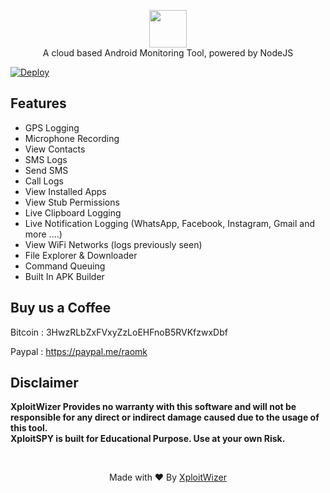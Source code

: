 <p align="center">
<img src="https://github.com/XploitWizer/XploitSPY/blob/herooku/assets/webpublic/logo.png" height="60"><br>
A cloud based Android Monitoring Tool, powered by NodeJS
</p>

<a href="https://heroku.com/deploy?template=https://github.com/XploitWizer/XploitSPY/tree/herooku">
  <img src="https://www.herokucdn.com/deploy/button.svg" alt="Deploy">
</a>

## Features
- GPS Logging
- Microphone Recording
- View Contacts
- SMS Logs
- Send SMS
- Call Logs
- View Installed Apps
- View Stub Permissions
- Live Clipboard Logging
- Live Notification Logging (WhatsApp, Facebook, Instagram, Gmail and more ....)
- View WiFi Networks (logs previously seen)
- File Explorer & Downloader
- Command Queuing
- Built In APK Builder

## Buy us a Coffee

Bitcoin : 3HwzRLbZxFVxyZzLoEHFnoB5RVKfzwxDbf

Paypal : https://paypal.me/raomk

## Disclaimer
<b>XploitWizer Provides no warranty with this software and will not be responsible for any direct or indirect damage caused due to the usage of this tool.<br>
XploitSPY is built for Educational Purpose. Use at your own Risk.</b>

<br>
<p align="center">Made with ❤️ By <a href="https://xploitwizer.com">XploitWizer</a></p>

